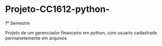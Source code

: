 # Projeto-CC1612-python-
1° Semestre

Projeto de um gerenciador financeiro em python, com usuario cadastrado permanetemente em arquivos 
